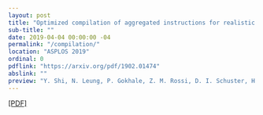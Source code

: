 ```yaml
---
layout: post
title: "Optimized compilation of aggregated instructions for realistic quantum computers"
sub-title: ""
date: 2019-04-04 00:00:00 -04
permalink: "/compilation/"
location: "ASPLOS 2019"
ordinal: 0
pdflink: "https://arxiv.org/pdf/1902.01474"
abslink: ""
preview: "Y. Shi, N. Leung, P. Gokhale, Z. M. Rossi, D. I. Schuster, H. Hoffmann, F. T. Chong"
---
```

[\[PDF\]](https://arxiv.org/pdf/1902.01474)
